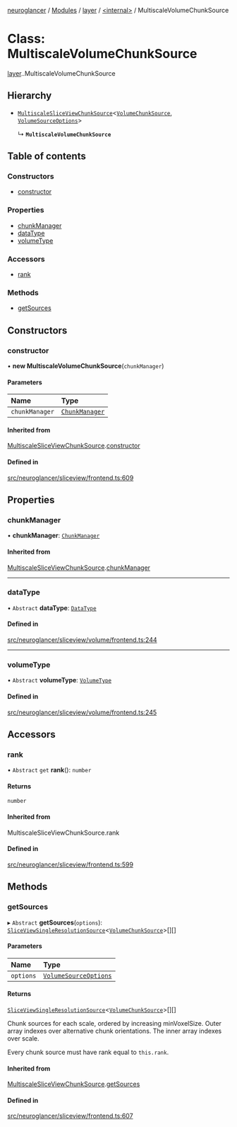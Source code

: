 [neuroglancer](../README.md) / [Modules](../modules.md) / [layer](../modules/layer.md) / [<internal\>](../modules/layer._internal_.md) / MultiscaleVolumeChunkSource

# Class: MultiscaleVolumeChunkSource

[layer](../modules/layer.md).[<internal>](../modules/layer._internal_.md).MultiscaleVolumeChunkSource

## Hierarchy

- [`MultiscaleSliceViewChunkSource`](data_panel_layout._internal_.MultiscaleSliceViewChunkSource.md)<[`VolumeChunkSource`](layer._internal_.VolumeChunkSource.md), [`VolumeSourceOptions`](../interfaces/layer._internal_.VolumeSourceOptions.md)\>

  ↳ **`MultiscaleVolumeChunkSource`**

## Table of contents

### Constructors

- [constructor](layer._internal_.MultiscaleVolumeChunkSource.md#constructor)

### Properties

- [chunkManager](layer._internal_.MultiscaleVolumeChunkSource.md#chunkmanager)
- [dataType](layer._internal_.MultiscaleVolumeChunkSource.md#datatype)
- [volumeType](layer._internal_.MultiscaleVolumeChunkSource.md#volumetype)

### Accessors

- [rank](layer._internal_.MultiscaleVolumeChunkSource.md#rank)

### Methods

- [getSources](layer._internal_.MultiscaleVolumeChunkSource.md#getsources)

## Constructors

### constructor

• **new MultiscaleVolumeChunkSource**(`chunkManager`)

#### Parameters

| Name | Type |
| :------ | :------ |
| `chunkManager` | [`ChunkManager`](data_panel_layout._internal_.ChunkManager.md) |

#### Inherited from

[MultiscaleSliceViewChunkSource](data_panel_layout._internal_.MultiscaleSliceViewChunkSource.md).[constructor](data_panel_layout._internal_.MultiscaleSliceViewChunkSource.md#constructor)

#### Defined in

[src/neuroglancer/sliceview/frontend.ts:609](https://github.com/ActiveBrainAtlas2/neuroglancer/blob/540617bc/src/neuroglancer/sliceview/frontend.ts#L609)

## Properties

### chunkManager

• **chunkManager**: [`ChunkManager`](data_panel_layout._internal_.ChunkManager.md)

#### Inherited from

[MultiscaleSliceViewChunkSource](data_panel_layout._internal_.MultiscaleSliceViewChunkSource.md).[chunkManager](data_panel_layout._internal_.MultiscaleSliceViewChunkSource.md#chunkmanager)

___

### dataType

• `Abstract` **dataType**: [`DataType`](../enums/image_user_layer._internal_.DataType.md)

#### Defined in

[src/neuroglancer/sliceview/volume/frontend.ts:244](https://github.com/ActiveBrainAtlas2/neuroglancer/blob/540617bc/src/neuroglancer/sliceview/volume/frontend.ts#L244)

___

### volumeType

• `Abstract` **volumeType**: [`VolumeType`](../enums/layer._internal_.VolumeType.md)

#### Defined in

[src/neuroglancer/sliceview/volume/frontend.ts:245](https://github.com/ActiveBrainAtlas2/neuroglancer/blob/540617bc/src/neuroglancer/sliceview/volume/frontend.ts#L245)

## Accessors

### rank

• `Abstract` `get` **rank**(): `number`

#### Returns

`number`

#### Inherited from

MultiscaleSliceViewChunkSource.rank

#### Defined in

[src/neuroglancer/sliceview/frontend.ts:599](https://github.com/ActiveBrainAtlas2/neuroglancer/blob/540617bc/src/neuroglancer/sliceview/frontend.ts#L599)

## Methods

### getSources

▸ `Abstract` **getSources**(`options`): [`SliceViewSingleResolutionSource`](../interfaces/data_panel_layout._internal_.SliceViewSingleResolutionSource.md)<[`VolumeChunkSource`](layer._internal_.VolumeChunkSource.md)\>[][]

#### Parameters

| Name | Type |
| :------ | :------ |
| `options` | [`VolumeSourceOptions`](../interfaces/layer._internal_.VolumeSourceOptions.md) |

#### Returns

[`SliceViewSingleResolutionSource`](../interfaces/data_panel_layout._internal_.SliceViewSingleResolutionSource.md)<[`VolumeChunkSource`](layer._internal_.VolumeChunkSource.md)\>[][]

Chunk sources for each scale, ordered by increasing minVoxelSize.  Outer array indexes
over alternative chunk orientations.  The inner array indexes over scale.

Every chunk source must have rank equal to `this.rank`.

#### Inherited from

[MultiscaleSliceViewChunkSource](data_panel_layout._internal_.MultiscaleSliceViewChunkSource.md).[getSources](data_panel_layout._internal_.MultiscaleSliceViewChunkSource.md#getsources)

#### Defined in

[src/neuroglancer/sliceview/frontend.ts:607](https://github.com/ActiveBrainAtlas2/neuroglancer/blob/540617bc/src/neuroglancer/sliceview/frontend.ts#L607)
